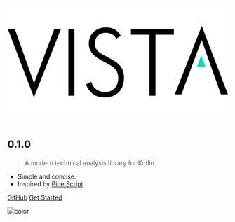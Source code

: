 <!-- _coverpage.md -->

![logo](_media/logo.svg)

# <small>0.1.0</small>

> A modern technical analysis library for Kotlin.

- Simple and concise.
- Inspired by [Pine Script](https://www.tradingview.com/pine-script-docs/en/v4/Introduction.html)

[GitHub](https://github.com/bulltimate/vista-kt)
[Get Started](README)

<!-- background color -->

![color](#ffffff)